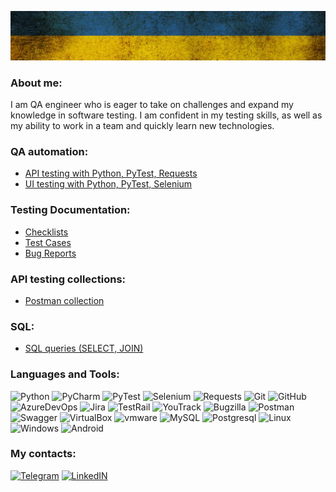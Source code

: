 ![Header](https://github.com/DmytroU27/dmytrou27/blob/main/assets/flag_texture611.jpg)
### About me:
I am QA engineer who is eager to take on challenges and expand my knowledge in software testing. I am confident in my testing skills, as well as my ability to work in a team and quickly learn new technologies.

### QA automation:
- [API testing with Python, PyTest, Requests](https://github.com/DmytroU27/reqres_api_testing)
- [UI testing with Python, PyTest, Selenium](https://github.com/DmytroU27/selenium_python_study)
### Testing Documentation:
- [Checklists](https://docs.google.com/spreadsheets/d/1tpYdbLxm-e62FXoh9qLfARWWDYZ2pTOZ/edit?usp=share_link&ouid=100301667692885198206&rtpof=true&sd=true)
- [Test Cases](https://docs.google.com/spreadsheets/d/1Cn0OqLjH8kkeRggeIFPO72cEK2pjVd4u/edit?usp=share_link&ouid=100301667692885198206&rtpof=true&sd=true)
- [Bug Reports](https://docs.google.com/spreadsheets/d/18g_mRvUGi4QYDblVxBJn9RBH-f4HlRXX/edit?usp=share_link&ouid=100301667692885198206&rtpof=true&sd=true)
### API testing collections:
- [Postman collection](https://www.postman.com/dmytrou27/workspace/pet-store-backend-testing)
### SQL:
- [SQL queries (SELECT, JOIN)](https://drive.google.com/file/d/1BizxKo2lQaz1cfF0vB48YWdVfNFVuYQ3/view?usp=share_link)


### Languages and Tools:
![Python](https://img.shields.io/badge/Python-090909?style=for-the-badge&logo=python&logoColor=d5ad42 )
![PyCharm](https://img.shields.io/badge/PyCharm-090909?style=for-the-badge&logo=PyCharm&logoColor=20d088)
![PyTest](https://img.shields.io/badge/PyTest-090909?style=for-the-badge&logo=PyTest&logoColor=009fe3)
![Selenium](https://img.shields.io/badge/Selenium-090909?style=for-the-badge&logo=Selenium&logoColor=00ae00)
![Requests](https://img.shields.io/badge/Requests-090909?style=for-the-badge)
![Git](https://img.shields.io/badge/Git-090909?style=for-the-badge&logo=Git&logoColor=f05030)
![GitHub](https://img.shields.io/badge/GitHub-090909?style=for-the-badge&logo=GitHub&logoColor=f7f7f7)
![AzureDevOps](https://img.shields.io/badge/AzureDevOps-090909?style=for-the-badge&logo=AzureDevOps&logoColor=0078d4 )
![Jira](https://img.shields.io/badge/Jira-090909?style=for-the-badge&logo=jira&logoColor=004fc6)
![TestRail](https://img.shields.io/badge/TestRail-090909?style=for-the-badge)
![YouTrack](https://img.shields.io/badge/YouTrack-090909?style=for-the-badge)
![Bugzilla](https://img.shields.io/badge/Bugzilla-090909?style=for-the-badge)
![Postman](https://img.shields.io/badge/Postman-090909?style=for-the-badge&logo=Postman&logoColor=ff6c37)
![Swagger](https://img.shields.io/badge/Swagger-090909?style=for-the-badge&logo=Swagger&logoColor=49a32b)
![VirtualBox](https://img.shields.io/badge/VirtualBox-090909?style=for-the-badge&logo=virtualbox&logoColor=193962)
![vmware](https://img.shields.io/badge/vmware-090909?style=for-the-badge&logo=vmware&logoColor=f38c00)
![MySQL](https://img.shields.io/badge/MySQL-090909?style=for-the-badge&logo=MySQL&logoColor=e48e00)
![Postgresql](https://img.shields.io/badge/Postgresql-090909?style=for-the-badge&logo=Postgresql&logoColor=2f6792)
![Linux](https://img.shields.io/badge/Linux-090909?style=for-the-badge&logo=linux&logoColor=f7f7f7)
![Windows](https://img.shields.io/badge/Windows-090909?style=for-the-badge&logo=Windows&logoColor=0083dc)
![Android](https://img.shields.io/badge/Android-090909?style=for-the-badge&logo=Android&logoColor=2edf85)

### My contacts:
[![Telegram](https://img.shields.io/badge/Telegram-090909?style=for-the-badge&logo=Telegram&logoColor=28a7e8)](https://t.me/ukrainskiy_d)
[![LinkedIN](https://img.shields.io/badge/LinkedIN-090909?style=for-the-badge&logo=LinkedIN&logoColor=0c64c5)](https://www.linkedin.com/in/dmytro-ukrainskiy-484583241/)
